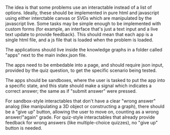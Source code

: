 The idea is that some problems use an interactable instead of a list of options. Ideally, these should be implemented in pure html and javascript using either interctable canvas or SVGs which are manipulated by the javascript live. Some tasks may be simple enough to be implemented with custom forms (for example, an interface that's just a text input and a live text update to provide feedback). This should mean that each app is a single html file, and a js file that is loaded when the problem is loaded.

The applications should live inside the knowledge graphs in a folder called "apps" next to the main index.json file.

The apps need to be embedable into a page, and should require json input, provided by the quiz question, to get the specific scenario being tested.

The apps should be sandboxes, where the user is tasked to put the app into a specific state, and this state should make a signal which indicates a correct answer; the same as if "submit answer" were pressed.

For sandbox-style interactables that don't have a clear "wrong answer" analog (like manipulating a 3D object or constructing a graph), there should be a "give up" button, allowing the user to move on, counting as a wrong answer/"again" grade. For quiz-style interactables that already provide feedback for wrong answers (like multiple-choice quizzes), no "give up" button is needed.